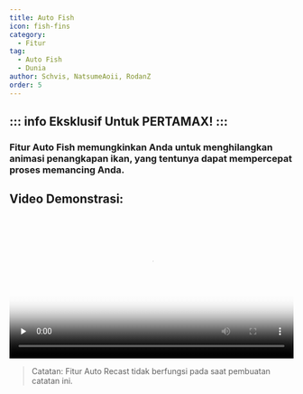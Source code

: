 ```yaml
---
title: Auto Fish
icon: fish-fins
category:
  - Fitur
tag:
  - Auto Fish
  - Dunia
author: Schvis, NatsumeAoii, RodanZ
order: 5
---
```

::: info Eksklusif Untuk PERTAMAX!
:::
---
### Fitur Auto Fish memungkinkan Anda untuk menghilangkan animasi penangkapan ikan, yang tentunya dapat mempercepat proses memancing Anda.

## Video Demonstrasi:

<video controls preload="none" width="100%" poster="https://nextcloud.atruicardona.xyz/s/A5RxPpHs7mqYgtb/preview"><source src="https://nextcloud.atruicardona.xyz/s/A5RxPpHs7mqYgtb/download" type="video/mp4"></video>

> Catatan: Fitur Auto Recast tidak berfungsi pada saat pembuatan catatan ini.